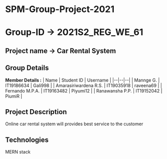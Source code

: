 # SPM-Group-Project-2021
# Group-ID -> 2021S2_REG_WE_61
## Project name -> Car Rental System
## Group Details

**Member Details :**
| Name | Student ID | Username |
|--|--|--|
| Mannge G. | IT19186634 | Gali998 |
| Amarasiriwardena R.S. | IT19035918 | raveena69 |
| Fernando M.P.A. | IT19163482 | Piyumi12 |
| Ranawansha P.P. | IT19152042 | PiumiR |

## Project Description
Online car rental system will provides best service to the customer

## Technologies
MERN stack

